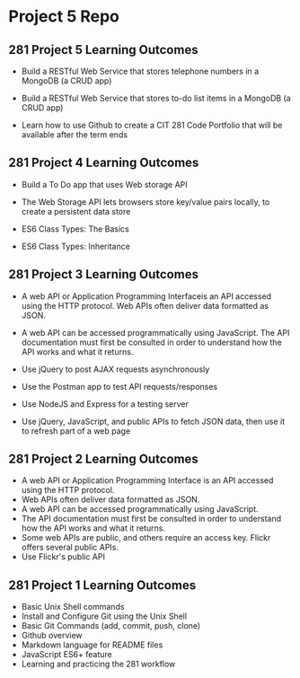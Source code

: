# Project 5 Repo

## 281 Project 5 Learning Outcomes
- Build a RESTful Web Service that stores telephone numbers in a MongoDB (a CRUD app)

- Build a RESTful Web Service that stores to-do list items in a MongoDB (a CRUD app)

- Learn how to use Github to create a CIT 281 Code Portfolio that will be available after the term ends

## 281 Project 4 Learning Outcomes
- Build a To Do app that uses Web storage API

- The Web Storage API lets browsers store key/value pairs locally, to create a persistent data store

- ES6 Class Types: The Basics

- ES6 Class Types: Inheritance

## 281 Project 3 Learning Outcomes
- A web API or Application Programming Interfaceis an API accessed using the HTTP protocol. Web APIs often deliver data formatted as JSON.

- A web API can be accessed programmatically using JavaScript. The API documentation must first be consulted in order to understand how the API works and what it returns.

- Use jQuery to post AJAX requests asynchronously

- Use the Postman app to test API requests/responses

- Use NodeJS and Express for a testing server

- Use jQuery, JavaScript, and public APIs to fetch JSON data, then use it to refresh part of a web page

## 281 Project 2 Learning Outcomes

- A web API or Application Programming Interface is an API accessed using the HTTP protocol. <br>
- Web APIs often deliver data formatted as JSON. <br>
- A web API can be accessed programmatically using JavaScript. <br>
- The API documentation must first be consulted in order to
understand how the API works and what it returns.<br>
- Some web APIs are public, and others require an access key.
Flickr offers several public APIs.<br>
- Use Flickr's public API

## 281 Project 1 Learning Outcomes
- Basic Unix Shell commands <br>
- Install and Configure Git using the Unix Shell <br>
- Basic Git Commands (add, commit, push, clone) <br>
- Github overview <br>
- Markdown language for README files <br>
- JavaScript ES6+ feature <br>
- Learning and practicing the 281 workflow
